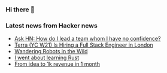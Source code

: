 ### Hi there 👋

<!--
**arashid-sh/arashid-sh** is a ✨ _special_ ✨ repository because its `README.md` (this file) appears on your GitHub profile.

Here are some ideas to get you started:

- 🔭 I’m currently working on ...
- 🌱 I’m currently learning ...
- 👯 I’m looking to collaborate on ...
- 🤔 I’m looking for help with ...
- 💬 Ask me about ...
- 📫 How to reach me: ...
- 😄 Pronouns: ...
- ⚡ Fun fact: ...
-->

### Latest news from Hacker news
<!-- BLOG-POST-LIST:START -->
- [Ask HN: How do I lead a team whom I have no confidence?](https://news.ycombinator.com/item?id=32105782)
- [Terra &lpar;YC W21&rpar; Is Hiring a Full Stack Engineer in London](https://www.ycombinator.com/companies/terra/jobs/QX8I6M5-full-stack-software-engineer)
- [Wandering Robots in the Wild](https://spectrum.ieee.org/wandering-robots-in-the-wild)
- [I went about learning Rust](https://eli.thegreenplace.net/2022/how-i-went-about-learning-rust/)
- [From idea to 1k revenue in 1 month](https://www.linen.dev/s/linen-community/t/545988/from-idea-to-paying-customers)
<!-- BLOG-POST-LIST:END -->
